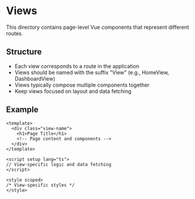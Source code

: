 # Views

This directory contains page-level Vue components that represent different routes.

## Structure

- Each view corresponds to a route in the application
- Views should be named with the suffix "View" (e.g., HomeView, DashboardView)
- Views typically compose multiple components together
- Keep views focused on layout and data fetching

## Example

```vue
<template>
  <div class="view-name">
    <h1>Page Title</h1>
    <!-- Page content and components -->
  </div>
</template>

<script setup lang="ts">
// View-specific logic and data fetching
</script>

<style scoped>
/* View-specific styles */
</style>
```
